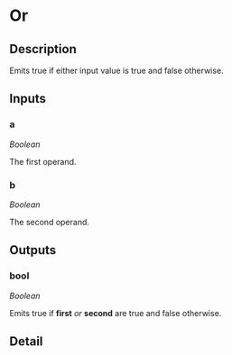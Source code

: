 # Or

## Description
Emits true if either input value is true and false otherwise.

## Inputs
### a

*Boolean*

The first operand.

### b

*Boolean*

The second operand.

## Outputs
### bool

*Boolean*

Emits true if **first** _or_ **second** are true and false otherwise.

## Detail

